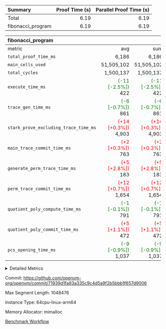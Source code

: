 | Summary | Proof Time (s) | Parallel Proof Time (s) |
|:---|---:|---:|
| Total |  6.19 |  6.19 |
| fibonacci_program |  6.19 |  6.19 |


| fibonacci_program |||||
|:---|---:|---:|---:|---:|
|metric|avg|sum|max|min|
| `total_proof_time_ms ` |  6,186 |  6,186 |  6,186 |  6,186 |
| `main_cells_used     ` |  51,505,102 |  51,505,102 |  51,505,102 |  51,505,102 |
| `total_cycles        ` |  1,500,137 |  1,500,137 |  1,500,137 |  1,500,137 |
| `execute_time_ms     ` | <span style='color: green'>(-11 [-2.5%])</span> 422 | <span style='color: green'>(-11 [-2.5%])</span> 422 | <span style='color: green'>(-11 [-2.5%])</span> 422 | <span style='color: green'>(-11 [-2.5%])</span> 422 |
| `trace_gen_time_ms   ` | <span style='color: green'>(-6 [-0.7%])</span> 861 | <span style='color: green'>(-6 [-0.7%])</span> 861 | <span style='color: green'>(-6 [-0.7%])</span> 861 | <span style='color: green'>(-6 [-0.7%])</span> 861 |
| `stark_prove_excluding_trace_time_ms` | <span style='color: red'>(+14 [+0.3%])</span> 4,903 | <span style='color: red'>(+14 [+0.3%])</span> 4,903 | <span style='color: red'>(+14 [+0.3%])</span> 4,903 | <span style='color: red'>(+14 [+0.3%])</span> 4,903 |
| `main_trace_commit_time_ms` | <span style='color: red'>(+2 [+0.3%])</span> 763 | <span style='color: red'>(+2 [+0.3%])</span> 763 | <span style='color: red'>(+2 [+0.3%])</span> 763 | <span style='color: red'>(+2 [+0.3%])</span> 763 |
| `generate_perm_trace_time_ms` | <span style='color: red'>(+5 [+2.8%])</span> 183 | <span style='color: red'>(+5 [+2.8%])</span> 183 | <span style='color: red'>(+5 [+2.8%])</span> 183 | <span style='color: red'>(+5 [+2.8%])</span> 183 |
| `perm_trace_commit_time_ms` | <span style='color: red'>(+12 [+0.7%])</span> 1,654 | <span style='color: red'>(+12 [+0.7%])</span> 1,654 | <span style='color: red'>(+12 [+0.7%])</span> 1,654 | <span style='color: red'>(+12 [+0.7%])</span> 1,654 |
| `quotient_poly_compute_time_ms` | <span style='color: green'>(-1 [-0.1%])</span> 791 | <span style='color: green'>(-1 [-0.1%])</span> 791 | <span style='color: green'>(-1 [-0.1%])</span> 791 | <span style='color: green'>(-1 [-0.1%])</span> 791 |
| `quotient_poly_commit_time_ms` | <span style='color: red'>(+5 [+1.1%])</span> 472 | <span style='color: red'>(+5 [+1.1%])</span> 472 | <span style='color: red'>(+5 [+1.1%])</span> 472 | <span style='color: red'>(+5 [+1.1%])</span> 472 |
| `pcs_opening_time_ms ` | <span style='color: green'>(-9 [-0.9%])</span> 1,037 | <span style='color: green'>(-9 [-0.9%])</span> 1,037 | <span style='color: green'>(-9 [-0.9%])</span> 1,037 | <span style='color: green'>(-9 [-0.9%])</span> 1,037 |



<details>
<summary>Detailed Metrics</summary>

| group | num_segments | keygen_time_ms | commit_exe_time_ms |
| --- | --- | --- | --- |
| fibonacci_program | 1 | 342 | 5 | 

| group | air_name | quotient_deg | interactions | constraints |
| --- | --- | --- | --- | --- |
| fibonacci_program | AccessAdapterAir<16> | 2 | 5 | 14 | 
| fibonacci_program | AccessAdapterAir<2> | 2 | 5 | 14 | 
| fibonacci_program | AccessAdapterAir<32> | 2 | 5 | 14 | 
| fibonacci_program | AccessAdapterAir<4> | 2 | 5 | 14 | 
| fibonacci_program | AccessAdapterAir<64> | 2 | 5 | 14 | 
| fibonacci_program | AccessAdapterAir<8> | 2 | 5 | 14 | 
| fibonacci_program | BitwiseOperationLookupAir<8> | 2 | 2 | 4 | 
| fibonacci_program | MemoryMerkleAir<8> | 2 | 4 | 40 | 
| fibonacci_program | PersistentBoundaryAir<8> | 2 | 3 | 6 | 
| fibonacci_program | PhantomAir | 2 | 3 | 5 | 
| fibonacci_program | Poseidon2PeripheryAir<BabyBearParameters>, 1> | 2 | 1 | 286 | 
| fibonacci_program | ProgramAir | 1 | 1 | 4 | 
| fibonacci_program | RangeTupleCheckerAir<2> | 1 | 1 | 4 | 
| fibonacci_program | VariableRangeCheckerAir | 1 | 1 | 4 | 
| fibonacci_program | VmAirWrapper<Rv32BaseAluAdapterAir, BaseAluCoreAir<4, 8> | 2 | 19 | 43 | 
| fibonacci_program | VmAirWrapper<Rv32BaseAluAdapterAir, LessThanCoreAir<4, 8> | 2 | 17 | 39 | 
| fibonacci_program | VmAirWrapper<Rv32BaseAluAdapterAir, ShiftCoreAir<4, 8> | 2 | 23 | 90 | 
| fibonacci_program | VmAirWrapper<Rv32BranchAdapterAir, BranchEqualCoreAir<4> | 2 | 11 | 25 | 
| fibonacci_program | VmAirWrapper<Rv32BranchAdapterAir, BranchLessThanCoreAir<4, 8> | 2 | 13 | 41 | 
| fibonacci_program | VmAirWrapper<Rv32CondRdWriteAdapterAir, Rv32JalLuiCoreAir> | 2 | 10 | 22 | 
| fibonacci_program | VmAirWrapper<Rv32HintStoreAdapterAir, Rv32HintStoreCoreAir> | 2 | 15 | 17 | 
| fibonacci_program | VmAirWrapper<Rv32JalrAdapterAir, Rv32JalrCoreAir> | 2 | 16 | 20 | 
| fibonacci_program | VmAirWrapper<Rv32LoadStoreAdapterAir, LoadSignExtendCoreAir<4, 8> | 2 | 18 | 33 | 
| fibonacci_program | VmAirWrapper<Rv32LoadStoreAdapterAir, LoadStoreCoreAir<4> | 2 | 17 | 38 | 
| fibonacci_program | VmAirWrapper<Rv32MultAdapterAir, DivRemCoreAir<4, 8> | 2 | 25 | 88 | 
| fibonacci_program | VmAirWrapper<Rv32MultAdapterAir, MulHCoreAir<4, 8> | 2 | 24 | 38 | 
| fibonacci_program | VmAirWrapper<Rv32MultAdapterAir, MultiplicationCoreAir<4, 8> | 2 | 19 | 26 | 
| fibonacci_program | VmAirWrapper<Rv32RdWriteAdapterAir, Rv32AuipcCoreAir> | 2 | 11 | 15 | 
| fibonacci_program | VmConnectorAir | 2 | 3 | 9 | 

| group | air_name | segment | rows | prep_cols | perm_cols | main_cols | cells |
| --- | --- | --- | --- | --- | --- | --- | --- |
| fibonacci_program | AccessAdapterAir<8> | 0 | 64 |  | 24 | 17 | 2,624 | 
| fibonacci_program | BitwiseOperationLookupAir<8> | 0 | 65,536 | 3 | 8 | 2 | 655,360 | 
| fibonacci_program | MemoryMerkleAir<8> | 0 | 512 |  | 20 | 32 | 26,624 | 
| fibonacci_program | PersistentBoundaryAir<8> | 0 | 64 |  | 12 | 20 | 2,048 | 
| fibonacci_program | PhantomAir | 0 | 2 |  | 12 | 6 | 36 | 
| fibonacci_program | Poseidon2PeripheryAir<BabyBearParameters>, 1> | 0 | 256 |  | 8 | 300 | 78,848 | 
| fibonacci_program | ProgramAir | 0 | 4,096 |  | 8 | 10 | 73,728 | 
| fibonacci_program | RangeTupleCheckerAir<2> | 0 | 524,288 | 2 | 8 | 1 | 4,718,592 | 
| fibonacci_program | VariableRangeCheckerAir | 0 | 262,144 | 2 | 8 | 1 | 2,359,296 | 
| fibonacci_program | VmAirWrapper<Rv32BaseAluAdapterAir, BaseAluCoreAir<4, 8> | 0 | 1,048,576 |  | 80 | 36 | 121,634,816 | 
| fibonacci_program | VmAirWrapper<Rv32BaseAluAdapterAir, LessThanCoreAir<4, 8> | 0 | 524,288 |  | 40 | 37 | 40,370,176 | 
| fibonacci_program | VmAirWrapper<Rv32BaseAluAdapterAir, ShiftCoreAir<4, 8> | 0 | 2 |  | 52 | 53 | 210 | 
| fibonacci_program | VmAirWrapper<Rv32BranchAdapterAir, BranchEqualCoreAir<4> | 0 | 262,144 |  | 48 | 26 | 19,398,656 | 
| fibonacci_program | VmAirWrapper<Rv32BranchAdapterAir, BranchLessThanCoreAir<4, 8> | 0 | 8 |  | 56 | 32 | 704 | 
| fibonacci_program | VmAirWrapper<Rv32CondRdWriteAdapterAir, Rv32JalLuiCoreAir> | 0 | 131,072 |  | 44 | 18 | 8,126,464 | 
| fibonacci_program | VmAirWrapper<Rv32HintStoreAdapterAir, Rv32HintStoreCoreAir> | 0 | 4 |  | 36 | 26 | 248 | 
| fibonacci_program | VmAirWrapper<Rv32JalrAdapterAir, Rv32JalrCoreAir> | 0 | 16 |  | 36 | 28 | 1,024 | 
| fibonacci_program | VmAirWrapper<Rv32LoadStoreAdapterAir, LoadStoreCoreAir<4> | 0 | 32 |  | 72 | 40 | 3,584 | 
| fibonacci_program | VmAirWrapper<Rv32RdWriteAdapterAir, Rv32AuipcCoreAir> | 0 | 16 |  | 28 | 21 | 784 | 
| fibonacci_program | VmConnectorAir | 0 | 2 | 1 | 12 | 4 | 32 | 

| group | segment | trace_gen_time_ms | total_proof_time_ms | total_cycles | total_cells | stark_prove_excluding_trace_time_ms | quotient_poly_compute_time_ms | quotient_poly_commit_time_ms | perm_trace_commit_time_ms | pcs_opening_time_ms | main_trace_commit_time_ms | main_cells_used | generate_perm_trace_time_ms | execute_time_ms |
| --- | --- | --- | --- | --- | --- | --- | --- | --- | --- | --- | --- | --- | --- | --- |
| fibonacci_program | 0 | 861 | 6,186 | 1,500,137 | 197,453,854 | 4,903 | 791 | 472 | 1,654 | 1,037 | 763 | 51,505,102 | 183 | 422 | 

</details>


Commit: https://github.com/openvm-org/openvm/commit/71939d1fa93a335c9c4d5a9f2b5bbb1f657d9006

Max Segment Length: 1048476

Instance Type: 64cpu-linux-arm64

Memory Allocator: mimalloc

[Benchmark Workflow](https://github.com/openvm-org/openvm/actions/runs/12645835216)
